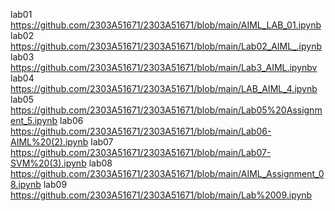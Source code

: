 lab01 https://github.com/2303A51671/2303A51671/blob/main/AIML_LAB_01.ipynb
lab02 https://github.com/2303A51671/2303A51671/blob/main/Lab02_AIML_.ipynb
lab03 https://github.com/2303A51671/2303A51671/blob/main/Lab3_AIML.ipynbv
lab04 https://github.com/2303A51671/2303A51671/blob/main/LAB_AIML_4.ipynb
lab05 https://github.com/2303A51671/2303A51671/blob/main/Lab05%20Assignment_5.ipynb
lab06 https://github.com/2303A51671/2303A51671/blob/main/Lab06-AIML%20(2).ipynb
lab07 https://github.com/2303A51671/2303A51671/blob/main/Lab07-SVM%20(3).ipynb
lab08 https://github.com/2303A51671/2303A51671/blob/main/AIML_Assignment_08.ipynb
lab09 https://github.com/2303A51671/2303A51671/blob/main/Lab%2009.ipynb
